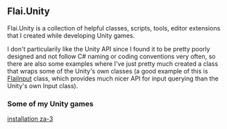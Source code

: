 ## Flai.Unity

Flai.Unity is a collection of helpful classes, scripts, tools, editor extensions that I created while developing Unity games.  

I don't particularily like the Unity API since I found it to be pretty poorly designed and not follow C# naming or coding conventions very often, so there are also some examples where I've just pretty much created a class that wraps some of the Unity's own classes (a good example of this is [FlaiInput](https://github.com/JaakkoLipsanen/Flai.Unity/blob/master/Flai.Unity/Input/FlaiInput.cs) class, which provides much nicer API for input querying than the Unity's own Input class).

### Some of my Unity games
[installation za-3](https://github.com/JaakkoLipsanen/installation-za-3)
